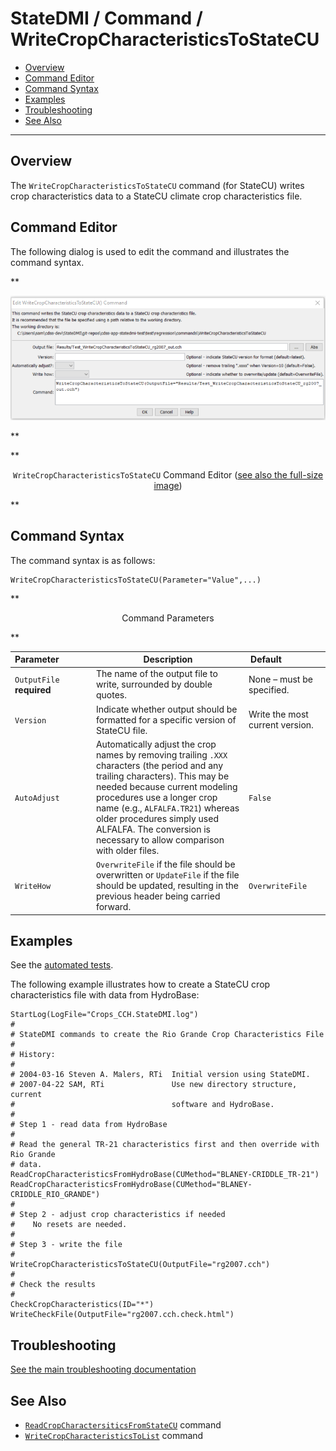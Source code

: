# StateDMI / Command / WriteCropCharacteristicsToStateCU #

* [Overview](#overview)
* [Command Editor](#command-editor)
* [Command Syntax](#command-syntax)
* [Examples](#examples)
* [Troubleshooting](#troubleshooting)
* [See Also](#see-also)

-------------------------

## Overview ##

The `WriteCropCharacteristicsToStateCU` command (for StateCU)
writes crop characteristics data to a StateCU climate crop characteristics file.

## Command Editor ##

The following dialog is used to edit the command and illustrates the command syntax.

**<p style="text-align: center;">
![WriteCropCharacteristicsToStateCU command editor](WriteCropCharacteristicsToStateCU.png)
</p>**

**<p style="text-align: center;">
`WriteCropCharacteristicsToStateCU` Command Editor (<a href="../WriteCropCharacteristicsToStateCU.png">see also the full-size image</a>)
</p>**

## Command Syntax ##

The command syntax is as follows:

```text
WriteCropCharacteristicsToStateCU(Parameter="Value",...)
```
**<p style="text-align: center;">
Command Parameters
</p>**

| **Parameter**&nbsp;&nbsp;&nbsp;&nbsp;&nbsp;&nbsp;&nbsp;&nbsp;&nbsp;&nbsp;&nbsp;&nbsp; | **Description** | **Default**&nbsp;&nbsp;&nbsp;&nbsp;&nbsp;&nbsp;&nbsp;&nbsp;&nbsp;&nbsp;&nbsp;&nbsp;&nbsp;&nbsp;&nbsp;&nbsp; |
| --------------|-----------------|----------------- |
| `OutputFile`<br>**required** | The name of the output file to write, surrounded by double quotes. | None – must be specified. |
| `Version` | Indicate whether output should be formatted for a specific version of StateCU file. | Write the most current version. |
| `AutoAdjust` | Automatically adjust the crop names by removing trailing `.XXX` characters (the period and any trailing characters).  This may be needed because current modeling procedures use a longer crop name (e.g., `ALFALFA.TR21`) whereas older procedures simply used ALFALFA.  The conversion is necessary to allow comparison with older files. | `False` |
| `WriteHow` | `OverwriteFile` if the file should be overwritten or `UpdateFile` if the file should be updated, resulting in the previous header being carried forward. | `OverwriteFile` |

## Examples ##

See the [automated tests](https://github.com/OpenCDSS/cdss-app-statedmi-test/tree/master/test/regression/commands/WriteCropCharacteristicsToStateCU).

The following example illustrates how to create a StateCU crop characteristics file with data from HydroBase:

```
StartLog(LogFile="Crops_CCH.StateDMI.log")
#
# StateDMI commands to create the Rio Grande Crop Characteristics File
#
# History:
#
# 2004-03-16 Steven A. Malers, RTi  Initial version using StateDMI.
# 2007-04-22 SAM, RTi               Use new directory structure, current
#                                   software and HydroBase.
#
# Step 1 - read data from HydroBase
#
# Read the general TR-21 characteristics first and then override with Rio Grande
# data.
ReadCropCharacteristicsFromHydroBase(CUMethod="BLANEY-CRIDDLE_TR-21")
ReadCropCharacteristicsFromHydroBase(CUMethod="BLANEY-CRIDDLE_RIO_GRANDE")
#
# Step 2 - adjust crop characteristics if needed
#    No resets are needed.
#
# Step 3 - write the file
#
WriteCropCharacteristicsToStateCU(OutputFile="rg2007.cch")
#
# Check the results
#
CheckCropCharacteristics(ID="*")
WriteCheckFile(OutputFile="rg2007.cch.check.html")
```

## Troubleshooting ##

[See the main troubleshooting documentation](../../troubleshooting/troubleshooting.md)

## See Also ##

* [`ReadCropCharactersiticsFromStateCU`](../ReadCropCharacteristicsFromStateCU/ReadCropCharacteristicsFromStateCU.md) command
* [`WriteCropCharacteristicsToList`](../WriteCropCharacteristicsToList/WriteCropCharacteristicsToList.md) command
